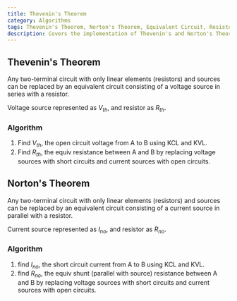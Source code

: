 ```yaml
---
title: Thevenin's Theorem
category: Algorithms
tags: Thevenin's Theorem, Norton's Theorem, Equivalent Circuit, Resistor, Voltage Source, Current Source, Kirchhoff's Laws
description: Covers the implementation of Thevenin's and Norton's Theorems, which are fundamental techniques for analyzing electrical circuits. Describes how to derive the Thevenin and Norton equivalent circuits, consisting of a voltage source and series resistor, or a current source and parallel resistor, respectively. Discusses the application of Kirchhoff's laws and the use of these theorems to simplify complex circuits into an equivalent form for further analysis.
---
```


## Thevenin's Theorem

Any two-terminal circuit with only linear elements (resistors) and sources can be replaced by an equivalent circuit consisting of a voltage source in series with a resistor.

Voltage source represented as $V_{th}$, and resistor as $R_{th}$.

### Algorithm

1. Find $V_{th}$, the open circuit voltage from A to B using KCL and KVL.
2. Find $R_{th}$, the equiv resistance between A and B by replacing voltage sources with short circuits and current sources with open circuits.

## Norton's Theorem

Any two-terminal circuit with only linear elements (resistors) and sources can be replaced by an equivalent circuit consisting of a current source in parallel with a resistor.

Current source represented as $I_{no}$, and resistor as $R_{no}$.

### Algorithm
1. find $I_{no}$, the short circuit current from A to B using KCL and KVL.
2. find $R_{no}$, the equiv shunt (parallel with source) resistance between A and B by replacing voltage sources with short circuits and current sources with open circuits.

